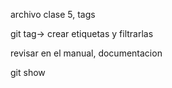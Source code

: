 archivo clase 5, tags


git tag-> crear etiquetas y filtrarlas

revisar en el manual, documentacion 

git show
